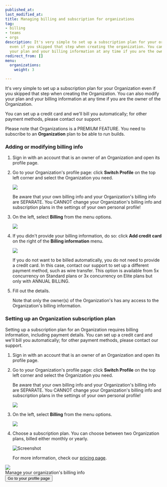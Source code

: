 ```yaml
---
published_at:
last_modified_at:
title: Managing billing and subscription for organizations
tag:
- billing
- teams
- orgs
description: It's very simple to set up a subscription plan for your organization
  even if you skipped that step when creating the organization. You can also modify
  your plan and your billing information at any time if you are the owner of the organization.
redirect_from: []
menu:
  organizations:
    weight: 3

---
```

It's very simple to set up a subscription plan for your Organization even if you skipped that step when creating the Organization. You can also modify your plan and your billing information at any time if you are the owner of the Organization.

You can set up a credit card and we'll bill you automatically; for other payment methods, please contact our support.

Please note that Organizations is a PREMIUM FEATURE. You need to subscribe to an **Organization** plan to be able to run builds.

### Adding or modifying billing info

1. Sign in with an account that is an owner of an Organization and open its profile page.
2. Go to your Organization's profile page: click **Switch Profile** on the top left corner and select the Organization you need.

   ![](/img/switch-profile-1.jpg)

   Be aware that your own billing info and your Organization's billing info are SEPARATE. You CANNOT change your Organization's billing info and subscription plans in the settings of your own personal profile!
3. On the left, select **Billing** from the menu options.

   ![](/img/billing.png)
4. If you didn't provide your billing information, do so: click **Add credit card** on the right of the **Billing information** menu.

   ![](/img/add-credit-card.png)

   If you do not want to be billed automatically, you do not need to provide a credit card. In this case, contact our support to set up a different payment method, such as wire transfer. This option is available from 5x concurrency on Standard plans or 3x concurrency on Elite plans but only with ANNUAL BILLING.
5. Fill out the details.

   Note that only the owner(s) of the Organization's has any access to the Organization's billing information.

### Setting up an Organization subscription plan

Setting up a subscription plan for an Organization requires billing information, including payment details. You can set up a credit card and we'll bill you automatically; for other payment methods, please contact our support.

1. Sign in with an account that is an owner of an Organization and open its profile page.
2. Go to your Organization's profile page: click **Switch Profile** on the top left corner and select the Organization you need.

   Be aware that your own billing info and your Organization's billing info are SEPARATE. You CANNOT change your Organization's billing info and subscription plans in the settings of your own personal profile!

   ![](/img/switch-profile-1.jpg)
3. On the left, select **Billing** from the menu options.

   ![](/img/billing.png)
4. Choose a subscription plan. You can choose between two Organization plans, billed either monthly or yearly.

   ![Screenshot](/img/team-management/organization/subscription-plans.png)

   For more information, check our [pricing page](https://www.bitrise.io/pricing).

<div class="banner">
<img src="/assets/images/banner-bg-888x170.png" style="border: none;">
<div class="deploy-text">Manage your organization's billing info</div>
<a target="_blank" href="https://app.bitrise.io/me/profile#/overview"><button class="button">Go to your profile page</button></a>
</div>